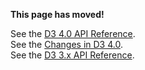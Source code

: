 **This page has moved!**

See the [D3 4.0 API Reference](https://github.com/d3/d3/blob/master/API.md#colors-d3-color).
<br>See the [Changes in D3 4.0](https://github.com/d3/d3/blob/master/CHANGES.md#colors-d3-color).
<br>See the [D3 3.x API Reference](https://github.com/d3/d3-3.x-api-reference/blob/master/Colors.md).
